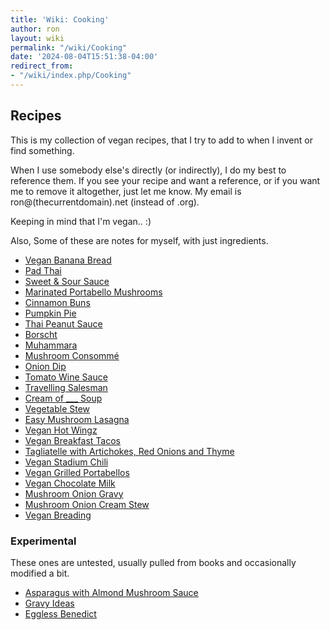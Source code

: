 ```yaml
---
title: 'Wiki: Cooking'
author: ron
layout: wiki
permalink: "/wiki/Cooking"
date: '2024-08-04T15:51:38-04:00'
redirect_from:
- "/wiki/index.php/Cooking"
---
```


## Recipes

This is my collection of vegan recipes, that I try to add to when I invent or find something.

When I use somebody else\'s directly (or indirectly), I do my best to reference them. If you see your recipe and want a reference, or if you want me to remove it altogether, just let me know. My email is ron@(thecurrentdomain).net (instead of .org).

Keeping in mind that I\'m vegan.. :)

Also, Some of these are notes for myself, with just ingredients.

-   [Vegan Banana Bread](Vegan_Banana_Bread "wikilink")
-   [Pad Thai](Pad_Thai "wikilink")
-   [Sweet & Sour Sauce](Sweet_&_Sour_Sauce "wikilink")
-   [Marinated Portabello Mushrooms](Marinated_Portabello_Mushrooms "wikilink")
-   [Cinnamon Buns](Cinnamon_Buns "wikilink")
-   [Pumpkin Pie](Pumpkin_Pie "wikilink")
-   [Thai Peanut Sauce](Thai_Peanut_Sauce "wikilink")
-   [Borscht](Borscht "wikilink")
-   [Muhammara](Muhammara "wikilink")
-   [Mushroom Consommé](Mushroom_Consommé "wikilink")
-   [Onion Dip](Onion_Dip "wikilink")
-   [Tomato Wine Sauce](Tomato_Wine_Sauce "wikilink")
-   [Travelling Salesman](Travelling_Salesman "wikilink")
-   [Cream of \_\_\_ Soup](Cream_of_Soup "wikilink")
-   [Vegetable Stew](Vegetable_Stew "wikilink")
-   [Easy Mushroom Lasagna](Easy_Mushroom_Lasagna "wikilink")
-   [Vegan Hot Wingz](Vegan_Hot_Wingz "wikilink")
-   [Vegan Breakfast Tacos](Vegan_Breakfast_Tacos "wikilink")
-   [Tagliatelle with Artichokes, Red Onions and Thyme](Tagliatelle_with_Artichokes,_Red_Onions_and_Thyme "wikilink")
-   [Vegan Stadium Chili](Vegan_Stadium_Chili "wikilink")
-   [Vegan Grilled Portabellos](Vegan_Grilled_Portabellos "wikilink")
-   [Vegan Chocolate Milk](Vegan_Chocolate_Milk "wikilink")
-   [Mushroom Onion Gravy](Mushroom_Onion_Gravy "wikilink")
-   [Mushroom Onion Cream Stew](Mushroom_Onion_Cream_Stew "wikilink")
-   [Vegan Breading](Vegan_Breading "wikilink")

### Experimental

These ones are untested, usually pulled from books and occasionally modified a bit.

-   [Asparagus with Almond Mushroom Sauce](Asparagus_with_Almond_Mushroom_Sauce "wikilink")
-   [Gravy Ideas](Gravy_Ideas "wikilink")
-   [Eggless Benedict](Eggless_Benedict "wikilink")
